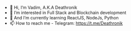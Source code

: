 - 👋 Hi, I’m Vadim, A.K.A Deathronik
- 👀 I’m interested in Full Stack and Blockchain development
- 🌱 And I’m currently learning ReactJS, NodeJs, Python
- 📫 How to reach me - Telegram: https://t.me/Deathronik
